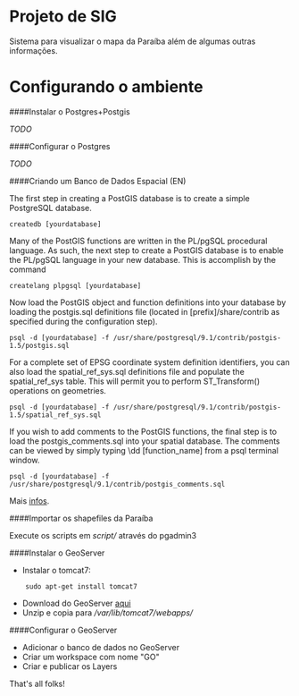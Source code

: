 Projeto de SIG
====================

Sistema para visualizar o mapa da Paraíba além de algumas outras informações.


Configurando o ambiente
===================


####Instalar o Postgres+Postgis

*TODO*


####Configurar o Postgres

*TODO*


####Criando um Banco de Dados Espacial (EN)

The first step in creating a PostGIS database is to create a simple PostgreSQL database.

```
createdb [yourdatabase]
```

Many of the PostGIS functions are written in the PL/pgSQL procedural language. As such, the next step to create a PostGIS database is to enable the PL/pgSQL language in your new database. This is accomplish by the command

```
createlang plpgsql [yourdatabase]
```

Now load the PostGIS object and function definitions into your database by loading the postgis.sql definitions file (located in [prefix]/share/contrib as specified during the configuration step).

```
psql -d [yourdatabase] -f /usr/share/postgresql/9.1/contrib/postgis-1.5/postgis.sql
```

For a complete set of EPSG coordinate system definition identifiers, you can also load the spatial_ref_sys.sql definitions file and populate the spatial_ref_sys table. This will permit you to perform ST_Transform() operations on geometries.

```
psql -d [yourdatabase] -f /usr/share/postgresql/9.1/contrib/postgis-1.5/spatial_ref_sys.sql 
```

If you wish to add comments to the PostGIS functions, the final step is to load the postgis_comments.sql into your spatial database. The comments can be viewed by simply typing \dd [function_name] from a psql terminal window.

```
psql -d [yourdatabase] -f /usr/share/postgresql/9.1/contrib/postgis_comments.sql 
```
Mais [infos][2].


####Importar os shapefiles da Paraíba

Execute os scripts em *script/* através do pgadmin3


####Instalar o GeoServer

- Instalar o tomcat7:
```
    sudo apt-get install tomcat7
```
- Download do GeoServer [aqui](http://sourceforge.net/projects/geoserver/files/GeoServer/2.3.5/geoserver-2.3.5-war.zip)
- Unzip e copia para */var/lib/tomcat7/webapps/*


####Configurar o  GeoServer

- Adicionar o banco de dados no GeoServer
- Criar um workspace com nome "GO"
- Criar e publicar os Layers

That's all folks!

[1]: http://download.geofabrik.de/south-america.html
[2]: http://postgis.refractions.net/documentation/manual-1.5/ch02.html#id418654
